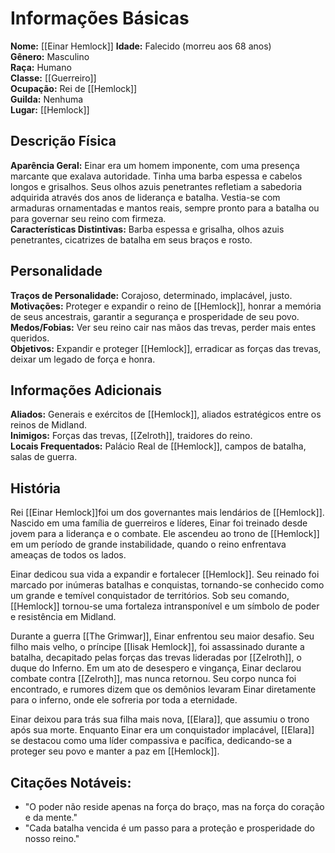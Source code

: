 # Informações Básicas
**Nome:** [[Einar Hemlock]] 
**Idade:** Falecido (morreu aos 68 anos)  
**Gênero:** Masculino  
**Raça:** Humano  
**Classe:** [[Guerreiro]]  
**Ocupação:** Rei de [[Hemlock]]  
**Guilda:** Nenhuma  
**Lugar:** [[Hemlock]]

## Descrição Física
**Aparência Geral:** Einar era um homem imponente, com uma presença marcante que exalava autoridade. Tinha uma barba espessa e cabelos longos e grisalhos. Seus olhos azuis penetrantes refletiam a sabedoria adquirida através dos anos de liderança e batalha. Vestia-se com armaduras ornamentadas e mantos reais, sempre pronto para a batalha ou para governar seu reino com firmeza.  
**Características Distintivas:** Barba espessa e grisalha, olhos azuis penetrantes, cicatrizes de batalha em seus braços e rosto.

## Personalidade
**Traços de Personalidade:** Corajoso, determinado, implacável, justo.  
**Motivações:** Proteger e expandir o reino de [[Hemlock]], honrar a memória de seus ancestrais, garantir a segurança e prosperidade de seu povo.  
**Medos/Fobias:** Ver seu reino cair nas mãos das trevas, perder mais entes queridos.  
**Objetivos:** Expandir e proteger [[Hemlock]], erradicar as forças das trevas, deixar um legado de força e honra.

## Informações Adicionais
**Aliados:** Generais e exércitos de [[Hemlock]], aliados estratégicos entre os reinos de Midland.  
**Inimigos:** Forças das trevas, [[Zelroth]], traidores do reino.  
**Locais Frequentados:** Palácio Real de [[Hemlock]], campos de batalha, salas de guerra.

## História
Rei [[Einar Hemlock]]foi um dos governantes mais lendários de [[Hemlock]]. Nascido em uma família de guerreiros e líderes, Einar foi treinado desde jovem para a liderança e o combate. Ele ascendeu ao trono de [[Hemlock]] em um período de grande instabilidade, quando o reino enfrentava ameaças de todos os lados.

Einar dedicou sua vida a expandir e fortalecer [[Hemlock]]. Seu reinado foi marcado por inúmeras batalhas e conquistas, tornando-se conhecido como um grande e temível conquistador de territórios. Sob seu comando, [[Hemlock]] tornou-se uma fortaleza intransponível e um símbolo de poder e resistência em Midland.

Durante a guerra [[The Grimwar]], Einar enfrentou seu maior desafio. Seu filho mais velho, o príncipe [[Iisak Hemlock]], foi assassinado durante a batalha, decapitado pelas forças das trevas lideradas por [[Zelroth]], o duque do Inferno. Em um ato de desespero e vingança, Einar declarou combate contra [[Zelroth]], mas nunca retornou. Seu corpo nunca foi encontrado, e rumores dizem que os demônios levaram Einar diretamente para o inferno, onde ele sofreria por toda a eternidade.

Einar deixou para trás sua filha mais nova, [[Elara]], que assumiu o trono após sua morte. Enquanto Einar era um conquistador implacável, [[Elara]] se destacou como uma líder compassiva e pacífica, dedicando-se a proteger seu povo e manter a paz em [[Hemlock]].

## Citações Notáveis:
- "O poder não reside apenas na força do braço, mas na força do coração e da mente."
- "Cada batalha vencida é um passo para a proteção e prosperidade do nosso reino."